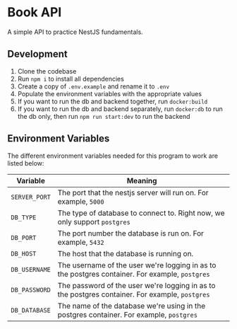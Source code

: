 # Book API

A simple API to practice NestJS fundamentals.

## Development
1. Clone the codebase
2. Run `npm i` to install all dependencies
3. Create a copy of `.env.example` and rename it to `.env`
4. Populate the environment variables with the appropriate values
5. If you want to run the db and backend together, run `docker:build`
6. If you want to run the db and backend separately, run `docker:db` to run the db only, then run `npm run start:dev` to run the backend

## Environment Variables
The different environment variables needed for this program to work are listed below:

| **Variable**  | **Meaning**                                                                                     |
|---------------|-------------------------------------------------------------------------------------------------|
| `SERVER_PORT` | The port that the nestjs server will run on. For example, `5000`                                |
| `DB_TYPE`     | The type of database to connect to. Right now, we only support `postgres`                       |
| `DB_PORT`     | The port number the database is run on. For example, `5432`                                     |
| `DB_HOST`     | The host that the database is running on.                                                       |
| `DB_USERNAME` | The username of the user we're logging in as to the postgres container. For example, `postgres` |
| `DB_PASSWORD` | The password of the user we're logging in as to the postgres container. For example, `postgres` |
| `DB_DATABASE` | The name of the database we're using in the postgres container. For example, `postgres`         |
